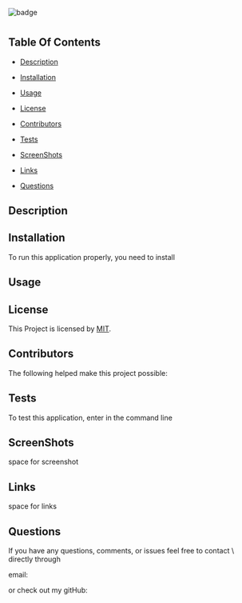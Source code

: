 

  ![badge](https://img.shields.io/badge/license-MIT-brightgreen)
  
  # 
  

  ## Table Of Contents

  * [Description](#description)

  * [Installation](#installation)

  * [Usage](#usage)

  * [License](#license)

  * [Contributors](#contributors)

  * [Tests](#tests)

  * [ScreenShots](#screenshots)

  * [Links](#links)

  * [Questions](#questions)

  ## Description

  
  
  ## Installation

  To run this application properly, you need to install 
  

  ## Usage
  
  
  
  
  ## License
  
  This Project is licensed by [MIT](https://choosealicense.com/licenses/mit/).
  
  ## Contributors
  
  The following helped make this project possible:

  
  
  
  ## Tests
  
  To test this application, enter  in the command line

  ## ScreenShots

  space for screenshot

  ## Links

  space for links
  
  
  ## Questions

  If you have any questions, comments, or issues feel free to contact \ directly through
  
  email: 

  or check out my gitHub: 
  